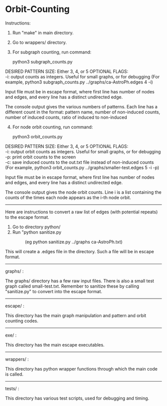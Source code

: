 # Orbit-Counting

Instructions:

1) Run "make" in main directory.

2) Go to wrappers/ directory.

3) For subgraph counting, run command:
	
	python3 subgraph_counts.py <PATH TO INPUT> <DESIRED PATTERN SIZE> <OPTIONAL FLAGS>
	
DESIRED PATTERN SIZE: Either 3, 4, or 5
OPTIONAL FLAGS:  
	-i: output counts as integers. Useful for small graphs, or for debugging
(For example, python3 subgraph_counts.py ../graphs/ca-AstroPh.edges 4 -i)
	
Input file must be in escape format, where first line has number 
of nodes and edges, and every line has a distinct undirected edge.

The console output gives the various numbers of patterns.
Each line has a different count in the format: pattern name, number of non-induced counts, number of induced counts, ratio of induced to non-induced

4) For node orbit counting, run command:

	python3 orbit_counts.py <PATH TO INPUT> <DESIRED PATTERN SIZE> <OPTIONAL FLAGS>
	
DESIRED PATTERN SIZE: Either 3, 4, or 5
OPTIONAL FLAGS:  
	-i: output orbit counts as integers. Useful for small graphs, or for debugging  
	-p: print orbit counts to the screen  
	-c: save induced counts to the out.txt file instead of non-induced counts
(For example, python3 orbit_counts.py ../graphs/smaller-test.edges 5 -i -p)

Input file must be in escape format, where first line has number 
of nodes and edges, and every line has a distinct undirected edge.

The console output gives the node orbit counts.
Line i is a list containing the counts of the times each node appears as the i-th node orbit.

-----------------------------------
Here are instructions to convert a raw list of edges (with potential repeats) to the escape format.

1) Go to directory python/
2) Run "python sanitize.py <DIR NAME> <EDGE FILE NAME>
       (eg python sanitize.py ../graphs ca-AstroPh.txt)

This will create a .edges file in the directory. Such a file will be in escape format.

-----------------------------------

graphs/ :

The graphs/ directory has a few raw input files. There
is also a small test graph called small-test.txt. Remember to sanitize these by calling "sanitize.py"
to convert into the escape format.

-----------------------------------

escape/ :

This directory has the main graph manipulation and pattern and orbit counting codes.

-----------------------------------

exe/ :

This directory has the main escape executables.

-----------------------------------

wrappers/ :

This directory has python wrapper functions through which the main code is called.

-----------------------------------

tests/ :

This directory has various test scripts, used for debugging and timing.



